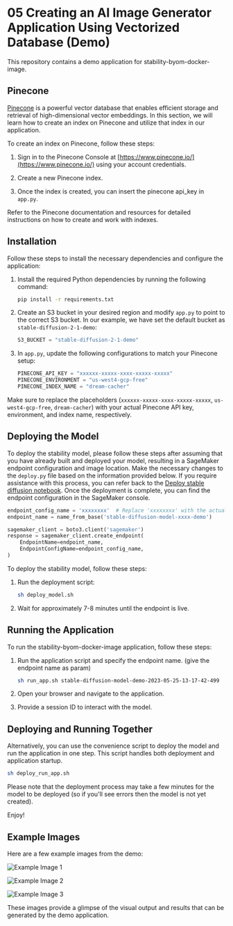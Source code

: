 # 05 Creating an AI Image Generator Application Using Vectorized Database (Demo)

This repository contains a demo application for stability-byom-docker-image.

## Pinecone

[Pinecone](https://www.pinecone.io/) is a powerful vector database that enables efficient storage and retrieval of high-dimensional vector embeddings. In this section, we will learn how to create an index on Pinecone and utilize that index in our application.

To create an index on Pinecone, follow these steps:

1. Sign in to the Pinecone Console at [https://www.pinecone.io/](https://www.pinecone.io/) using your account credentials.

2. Create a new Pinecone index.

3. Once the index is created, you can insert the pinecone api_key in `app.py`.

Refer to the Pinecone documentation and resources for detailed instructions on how to create and work with indexes.

## Installation

Follow these steps to install the necessary dependencies and configure the application:

1. Install the required Python dependencies by running the following command:
   ```bash
   pip install -r requirements.txt
   ```

2. Create an S3 bucket in your desired region and modify `app.py` to point to the correct S3 bucket. In our example, we have set the default bucket as `stable-diffusion-2-1-demo`:
   ```python
   S3_BUCKET = "stable-diffusion-2-1-demo"
   ```

3. In `app.py`, update the following configurations to match your Pinecone setup:
   ```python
   PINECONE_API_KEY = "xxxxxx-xxxxx-xxxx-xxxxx-xxxxx"
   PINECONE_ENVIRONMENT = "us-west4-gcp-free"
   PINECONE_INDEX_NAME = "dream-cacher"
   ```

Make sure to replace the placeholders (`xxxxxx-xxxxx-xxxx-xxxxx-xxxxx`, `us-west4-gcp-free`, `dream-cacher`) with your actual Pinecone API key, environment, and index name, respectively.

## Deploying the Model

To deploy the stability model, please follow these steps after assuming that you have already built and deployed your model, resulting in a SageMaker endpoint configuration and image location. Make the necessary changes to the `deploy.py` file based on the information provided below. If you require assistance with this process, you can refer back to the [Deploy stable diffusion notebook](../02_deploy_stable_diffusion2_1_with_custom_image_and_custom_script/deploy-stable-diffusion-2-1.ipynb). Once the deployment is complete, you can find the endpoint configuration in the SageMaker console.

```python
endpoint_config_name = 'xxxxxxxx'  # Replace 'xxxxxxxx' with the actual endpoint config name from the SageMaker console.
endpoint_name = name_from_base('stable-diffusion-model-xxxx-demo')

sagemaker_client = boto3.client('sagemaker')
response = sagemaker_client.create_endpoint(
    EndpointName=endpoint_name,
    EndpointConfigName=endpoint_config_name,
)
```

To deploy the stability model, follow these steps:

1. Run the deployment script:
   ```bash
   sh deploy_model.sh
   ```

2. Wait for approximately 7-8 minutes until the endpoint is live.

## Running the Application

To run the stability-byom-docker-image application, follow these steps:

1. Run the application script and specify the endpoint name. (give the endpoint name as param)
   ```bash
   sh run_app.sh stable-diffusion-model-demo-2023-05-25-13-17-42-499
   ```

2. Open your browser and navigate to the application.

3. Provide a session ID to interact with the model.

## Deploying and Running Together

Alternatively, you can use the convenience script to deploy the model and run the application in one step. This script handles both deployment and application startup.
```bash
sh deploy_run_app.sh
```

Please note that the deployment process may take a few minutes for the model to be deployed (so if you'll see errors then the model is not yet created).

Enjoy!

## Example Images

Here are a few example images from the demo:

![Example Image 1](placeholder_image1.jpg)

![Example Image 2](placeholder_image2.jpg)

![Example Image 3](placeholder_image3.jpg)

These images provide a glimpse of the visual output and results that can be generated by the demo application.